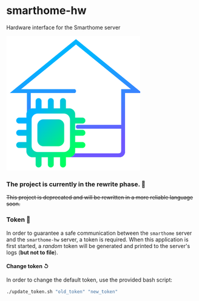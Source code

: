 # smarthome-hw
 Hardware interface for the Smarthome server

![smarthome-hw logo](./icon/readme.png)

### The project is currently in the rewrite phase. 🚧
~~This project is deprecated and will be rewritten in a more reliable language soon.~~

### Token 🔑
In order to guarantee a safe communication between the `smarthome` server and the `smarthome-hw` server, a token is required.
When this application is first started, a *random* token will be generated and printed to the server's logs (**but not to file**).
#### Change token ↺
In order to change the default token, use the provided bash script:
```bash
./update_token.sh "old_token" "new_token"
```

